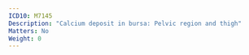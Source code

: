 ```yaml
---
ICD10: M7145
Description: "Calcium deposit in bursa: Pelvic region and thigh"
Matters: No
Weight: 0
---
```


